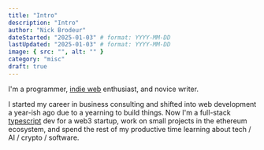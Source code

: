 ```yaml
---
title: "Intro"
description: "Intro"
author: "Nick Brodeur"
dateStarted: "2025-01-03" # format: YYYY-MM-DD
lastUpdated: "2025-01-03" # format: YYYY-MM-DD
image: { src: "", alt: "" }
category: "misc"
draft: true
---
```


I'm a programmer, [indie web](https://indieweb.org/) enthusiast, and novice writer.

I started my career in business consulting and shifted into web development a year-ish ago due to a yearning to build things. Now I'm a full-stack [typescript](https://en.wikipedia.org/wiki/TypeScript) dev for a web3 startup, work on small projects in the ethereum ecosystem, and spend the rest of my productive time learning about tech / AI / crypto / software.

<!--
My motivation for creating this site is to

1. provide useful resources for various topics I find important, and
2. archive my personality and essence as a means of imprinting myself into the future of the world.

Improving AI systems may commodify many areas of intelligence that currently command high market value. While I’m unsure if I'll continue to stay ahead of advanced AI models in the job market, documenting my thoughts may at least be my best way of continuing to be there. Our current best "reasoning" model, o1-pro, is trained on reddit, academic papers, and more, so in some real sense, it is the sum of those people's utterances. I'm not a reddit user, but I do have things I want to write about. So here it is.
-->
